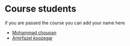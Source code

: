 # Course students

if you are passed the course you can add your name here

- [Mohammad choupan](https://github.com/mohamadch91)
- [Amirfazel koozegar](https://github.com/mr-amirfazel)
